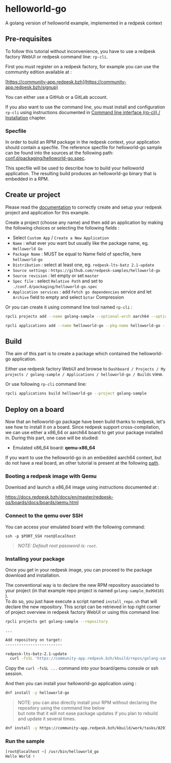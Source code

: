 # helloworld-go

A golang version of helloworld example, implemented in a redpesk context

## Pre-requisites

To follow this tutorial without inconvenience, you have to use a redpesk factory WebUI or redpesk command line: `rp-cli`.

First you must register on a redpesk factory, for example you can use the community edition available at :

  [https://community-app.redpesk.bzh](https://community-app.redpesk.bzh/signup)

You can either use a GitHub or a GitLab account.

If you also want to use the command line, you must install and configuration `rp-cli` using instructions documented in [Command line interface (rp-cli) / Installation](https://docs.redpesk.bzh/docs/en/master/getting_started/rp_cli_quickstart/quickstart/quick-installation.html) chapter.

### Specfile

In order to build an RPM package in the redpesk context, your application should contain a specfile.
The reference specfile for helloworld-go sample can be found into the sources at the following path:
[conf.d/packaging/helloworld-go.spec](conf.d/packaging/helloworld-go.spec).

This specfile will be used to describe how to build your helloworld application. The resulting build produces an helloworld-go binary that is embedded in a RPM.

## Create ur project

Please read the [documentation](https://docs.redpesk.bzh/docs/en/master/getting_started/ci-build/docs/ci-build.html) to correctly create and setup your redpesk project and application for this example.

Create a project (choose any name) and then add an application by making the following choices or selecting the following fields :
- Select `Custom App` / `Create a New Application`
- `Name` : what ever you want but usually like the package name, eg. `Helloworld Go`
- `Package Name` : MUST be equal to Name field of specfile, here `helloworld-go`
- `Distribution` : select at least one, eg. `redpesk-lts-batz 2.1-update`
- `Source settings` : `https://github.com/redpesk-samples/helloworld-go`
- `Source revision` : let empty or set `master`
- `Spec file` : select `Relative Path` and set to `./conf.d/packaging/helloworld-go.spec`
- `Application services` : add `Fetch go dependencies` service and let `Archive` field to empty and select `bztar` Compression


Or you can create it using command line tool named `rp-cli` :

```bash
rpcli projects add --name golang-sample --optional-arch aarch64 --optional-arch x86_64 --optional-distro redpesk-lts-batz-2.1-update

rpcli applications add --name helloworld-go --pkg-name helloworld-go --project golang-sample  --source-url https://github.com/redpesk-samples/helloworld-go --source-rev master --specfile-type relative_path --specfile-location ./conf.d/packaging/helloworld-go.spec --service "go_dependency={'archive':'', 'compression':'bztar'}" --package-active-branch main
```

## Build

The aim of this part is to create a package which contained the helloworld-go application.

Either use redpesk factory WebUI and browse to `Dashboard / Projects / My projects / golang-sample / Applications / helloworld-go / Builds` view.

Or use following `rp-cli` command line:

```bash
rpcli applications build helloworld-go --project golang-sample
```

## Deploy on a board

Now that an helloworld-go package have been build thanks to redpesk, let's see how to install it on a board.
Since redpesk support cross-compilation, we can use either a x86_64 or aarch64 board to get your package installed in.
During this part, one case will be studied:

- Emulated x86_64 board: **qemu-x86_64**

If you want to use the helloworld-go in an embedded aarch64 context, but do not have a real board, an other tutorial is present at the following [path](https://docs.redpesk.bzh/docs/en/master/redpesk-os/boards/docs/boards/qemu.html#launch-a-aarch64-image).

### Booting a redpesk image with Qemu

Download and launch a x86\_64 image using instructions documented at :

https://docs.redpesk.bzh/docs/en/master/redpesk-os/boards/docs/boards/qemu.html

### Connect to the qemu over SSH

You can access your emulated board with the following command:

    ssh -p $PORT_SSH root@localhost


> _NOTE: Default root password is: `root`._

### Installing your package

Once you get in your redpesk image, you can proceed to the package download and installation.

The conventional way is to declare the new RPM repository associated to your project (in that example repo project is named `golang-sample_0a99d181` ).\
To do so, you just have execute a script named `install_repo.sh` that will declare the new repository. This script can be retrieved in top right corner of project overview in redpesk factory WebUI or using this command line:

```bash
rpcli projects get golang-sample --repository

...

Add repository on target:
-------------------------

redpesk-lts-batz-2.1-update
  curl -fsSL 'https://community-app.redpesk.bzh/kbuild/repos/golang-sample_0a99d181--redpesk-lts-batz-2.1-update-build/latest/install_repo.sh?token=21f7f0fc-4adb-44b7-a508-116b34f74fb0_491c62a8-3f1e-4012-a7e4-ee667c20d630' | bash
```

Copy the `curl -fsSL ...` command into your board/qemu console or ssh session.

And then you can install your helloworld-go application using :

```bash
dnf install -y helloworld-go
```

> NOTE: you can also directly install your RPM without declaring the repository using the command line below\
>   but note that it will not ease package updates if you plan to rebuild and update it several times.
>
```bash
dnf install -y https://community-app.redpesk.bzh/kbuild/work/tasks/8291/8291/helloworld-go-1.0.0-1.golang.sample_0a99d181.rpbatz_1.x86_64.rpm

```

### Run the sample

```bash
[root@localhost ~] /usr/bin/helloworld_go
Hello World !
```
